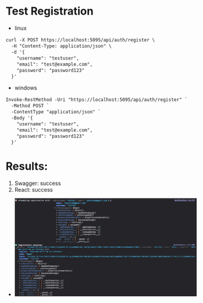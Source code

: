 # Test Registration
- linux
```
curl -X POST https://localhost:5095/api/auth/register \
  -H "Content-Type: application/json" \
  -d '{
    "username": "testuser",
    "email": "test@example.com",
    "password": "password123"
  }'
```
- windows
```
Invoke-RestMethod -Uri "https://localhost:5095/api/auth/register" `
  -Method POST `
  -ContentType "application/json" `
  -Body '{
    "username": "testuser",
    "email": "test@example.com",
    "password": "password123"
  }'
```

# Results:
1. Swagger: success
2. React: success
  - ![console log registration from react](console-log-registrationtest.png)